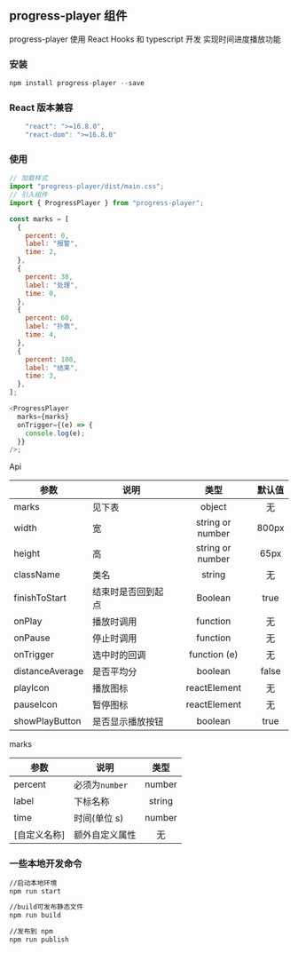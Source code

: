 ## progress-player 组件

progress-player 使用 React Hooks 和 typescript 开发 实现时间进度播放功能

### 安装

```javascript
npm install progress-player --save
```

### React 版本兼容

```javascript
    "react": ">=16.8.0",
    "react-dom": ">=16.8.0"
```

### 使用

```javascript
// 加载样式
import "progress-player/dist/main.css";
// 引入组件
import { ProgressPlayer } from "progress-player";

const marks = [
  {
    percent: 0,
    label: "报警",
    time: 2,
  },
  {
    percent: 30,
    label: "处理",
    time: 0,
  },
  {
    percent: 60,
    label: "扑救",
    time: 4,
  },
  {
    percent: 100,
    label: "结束",
    time: 3,
  },
];

<ProgressPlayer
  marks={marks}
  onTrigger={(e) => {
    console.log(e);
  }}
/>;
```

Api

| 参数            | 说明               |       类型       | 默认值 |
| --------------- | ------------------ | :--------------: | :----: |
| marks           | 见下表             |      object      |   无   |
| width           | 宽                 | string or number | 800px  |
| height          | 高                 | string or number |  65px  |
| className       | 类名               |      string      |   无   |
| finishToStart   | 结束时是否回到起点 |     Boolean      |  true  |
| onPlay          | 播放时调用         |     function     |   无   |
| onPause         | 停止时调用         |     function     |   无   |
| onTrigger       | 选中时的回调       |   function (e)   |   无   |
| distanceAverage | 是否平均分         |     boolean      | false  |
| playIcon        | 播放图标           |   reactElement   |   无   |
| pauseIcon       | 暂停图标           |   reactElement   |   无   |
| showPlayButton  | 是否显示播放按钮   |     boolean      |  true  |

marks

| 参数         | 说明           |  类型  |
| ------------ | -------------- | :----: |
| percent      | 必须为`number` | number |
| label        | 下标名称       | string |
| time         | 时间(单位 s)   | number |
| [自定义名称] | 额外自定义属性 |   无   |

### 一些本地开发命令

```bash
//启动本地环境
npm run start

//build可发布静态文件
npm run build

//发布到 npm
npm run publish
```

